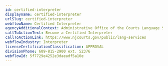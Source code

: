 ```yaml
---
id: certified-interpreter
displayname: certified-interpreter
urlSlug: certified-interpreter
webflowName: Certified Interpreter
agencyAdditionalContext: Administrative Office of the Courts Language Services Section
callToActionText: Become a Certified Interpreter
callToActionLink: https://www.njcourts.gov/public/lang-services
webflowIndustry: Interpreter
licenseCertificationClassification: APPROVAL
divisionPhone: 609-815-2900 ext. 52376
webflowId: 5f7729e4252e3daeadf5a10e
---
```

